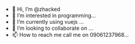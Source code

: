 - 👋 Hi, I’m @zhacked
- 👀 I’m interested in programming...
- 🌱 I’m currently using vuejs ...
- 💞️ I’m looking to collaborate on ...
- 📫 How to reach me call me on 09061237968...

<!---
zhacked/zhacked is a ✨ special ✨ web developer from bulacan that have 3 year experience in local and hosting a web developement .
--->
